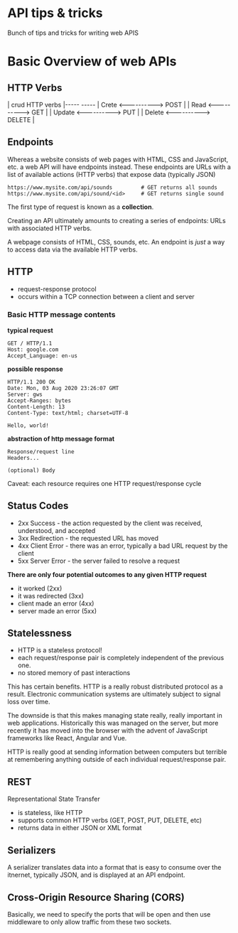 
API tips & tricks
=================

Bunch of tips and tricks for writing web APIS

# Basic Overview of web APIs 

## HTTP Verbs

| crud                 HTTP verbs
|-----                 -----
| Crete   <---------->  POST      |
| Read    <---------->  GET       |
| Update  <---------->  PUT       |
| Delete  <---------->  DELETE    |


## Endpoints

Whereas a website consists of web pages with HTML, CSS and JavaScript, etc. a
web API will have endpoints instead. These endpoints are URLs with a list of
available actions (HTTP verbs) that expose data (typically JSON)

```
https://www.mysite.com/api/sounds         # GET returns all sounds
https://www.mysite.com/api/sound/<id>     # GET returns single sound
```

The first type of request is known as a **collection**.

Creating an API ultimately amounts to creating a series of endpoints: URLs with
associated HTTP verbs.

A webpage consists of HTML, CSS, sounds, etc. An endpoint is *just* a way to
access data via the available HTTP verbs.


## HTTP 

+ request-response protocol
+ occurs within a TCP connection between a client and server 

### Basic HTTP message contents 

**typical request**
```
GET / HTTP/1.1
Host: google.com
Accept_Language: en-us
```

**possible response**
```
HTTP/1.1 200 OK
Date: Mon, 03 Aug 2020 23:26:07 GMT
Server: gws
Accept-Ranges: bytes
Content-Length: 13
Content-Type: text/html; charset=UTF-8

Hello, world!
```


**abstraction of http message format**
```
Response/request line
Headers...

(optional) Body
```

Caveat: each resource requires one HTTP request/response cycle

## Status Codes

+ 2xx Success - the action requested by the client was received, understood,
  and accepted
+ 3xx Redirection - the requested URL has moved 
+ 4xx Client Error - there was an error, typically a bad URL request by the
  client
+ 5xx Server Error - the server failed to resolve a request 

**There are only four potential outcomes to any given HTTP request**
+ it worked (2xx)
+ it was redirected (3xx)
+ client made an error (4xx)
+ server made an error (5xx)

## Statelessness
+ HTTP is a stateless protocol!
+ each request/response pair is completely independent of the previous one.
+ no stored memory of past interactions

This has certain benefits. HTTP is a really robust distributed protocol as a
result. Electronic communication systems are ultimately subject to signal loss
over time. 

The downside is that this makes managing state really, really important in web
applications. Historically this was managed on the server, but more recently it
has moved into the browser with the advent of JavaScript frameworks like React,
Angular and Vue. 


HTTP is really good at sending information between computers but terrible at
remembering anything outside of each individual request/response pair.

## REST

Representational State Transfer

+ is stateless, like HTTP
+ supports common HTTP verbs (GET, POST, PUT, DELETE, etc)
+ returns data in either JSON or XML format


## Serializers

A serializer translates data into a format that is easy to consume over the
itnernet, typically JSON, and is displayed at an API endpoint. 


## Cross-Origin Resource Sharing (CORS)

Basically, we need to specify the ports that will be open and then use
middleware to only allow traffic from these two sockets. 
